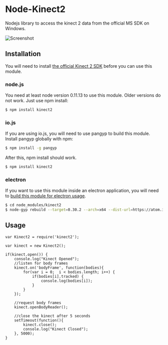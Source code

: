 # Node-Kinect2

Nodejs library to access the kinect 2 data from the official MS SDK on Windows.

![Screenshot](https://raw.githubusercontent.com/wouterverweirder/node-kinect2/master/node-kinect2-skeleton.png)

## Installation

You will need to install [the official Kinect 2 SDK](https://www.microsoft.com/en-us/download/details.aspx?id=44561) before you can use this module.

### node.js

You need at least node version 0.11.13 to use this module. Older versions do not work. Just use npm install:

``` bash
$ npm install kinect2
```

### io.js

If you are using io.js, you will need to use pangyp to build this module. Install pangyp globally with npm:

``` bash
$ npm install -g pangyp
```

After this, npm install should work.

``` bash
$ npm install kinect2
```

### electron

If you want to use this module inside an electron application, you will need to [build this module for electron usage](https://github.com/atom/electron/blob/master/docs/tutorial/using-native-node-modules.md).

``` bash
$ cd node_modules/kinect2
$ node-gyp rebuild --target=0.30.2 --arch=x64 --dist-url=https://atom.io/download/atom-shell
```

## Usage

```
var Kinect2 = require('kinect2');

var kinect = new Kinect2();

if(kinect.open()) {
	console.log("Kinect Opened");
	//listen for body frames
	kinect.on('bodyFrame', function(bodies){
		for(var i = 0;  i < bodies.length; i++) {
			if(bodies[i].tracked) {
				console.log(bodies[i]);
			}
		}
	});

	//request body frames
	kinect.openBodyReader();

	//close the kinect after 5 seconds
	setTimeout(function(){
		kinect.close();
		console.log("Kinect Closed");
	}, 5000);
}
```
